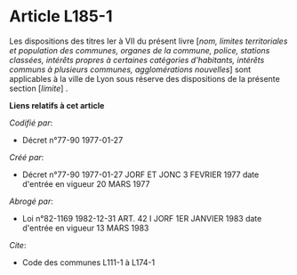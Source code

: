 # Article L185-1

Les dispositions des titres Ier à VII du présent livre [*nom, limites territoriales et population des communes, organes de la
commune, police, stations classées, intérêts propres à certaines catégories d'habitants, intérêts communs à plusieurs
communes, agglomérations nouvelles*] sont applicables à la ville de Lyon sous réserve des dispositions de la présente section
[*limite*] .

**Liens relatifs à cet article**

_Codifié par_:

  - Décret n°77-90 1977-01-27

_Créé par_:

  - Décret n°77-90 1977-01-27 JORF ET JONC 3 FEVRIER 1977 date d'entrée en vigueur 20 MARS 1977

_Abrogé par_:

  - Loi n°82-1169 1982-12-31 ART. 42 I JORF 1ER JANVIER 1983 date d'entrée en vigueur 13 MARS 1983

_Cite_:

  - Code des communes L111-1 à L174-1
